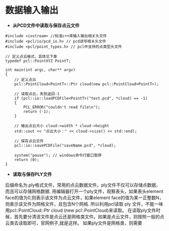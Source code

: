 # 数据输入输出

* **从PCD文件中读取与保存点云文件**

```
#include <iostream> //标准c++库输入输出相关头文件
#include <pcl/io/pcd_io.h> // pcd读写相关头文件
#include <pcl/point_types.h> // pcl中支持的点类型头文件

// 定义点云格式，具体见下章
typedef pcl::PointXYZ PointT;

int main(int argc, char** argv)
{
	// 定义点云
	pcl::PointCloud<PointT>::Ptr cloud(new pcl::PointCloud<PointT>);

	// 读取点云，失败返回-1
	if (pcl::io::loadPCDFile<PointT>("test.pcd", *cloud) == -1)
	{
		PCL_ERROR("couldn't read file\n");
		return (-1);
	}

	// 输出点云大小 cloud->width * cloud->height
	std::cout << "点云大小：" << cloud->size() << std::endl; 
	
	// 保存点云文件
	pcl::io::savePCDFile("saveName.pcd", *cloud);

	system("pause"); // windows命令行窗口暂停
	return (0);
}

```

* **读取与保存PLY文件**

后缀命名为.ply格式文件，常用的点云数据文件。ply文件不仅可以存储点数据，而且可以存储网格数据. 用编辑器打开一个ply文件，观察表头，如果表头element face的值为0,则表示该文件为点云文件，如果element face的值为某一正整数N，则表示该文件为网格文件，且包含N个网格.
所以利用pcl读取 ply 文件，不能一味用pcl::PointCloud<PointT>::Ptr cloud (new pcl::PointCloud<PintT>)来读取。
在读取ply文件时候，首先要分清该文件是点云还是网格类文件。如果是点云文件，则按照一般的点云类去读取即可，官网例子,就是这样。
如果ply文件是网格类，则需要


